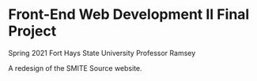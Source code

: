 # Front-End Web Development II Final Project

Spring 2021
Fort Hays State University
Professor Ramsey

A redesign of the SMITE Source website.
